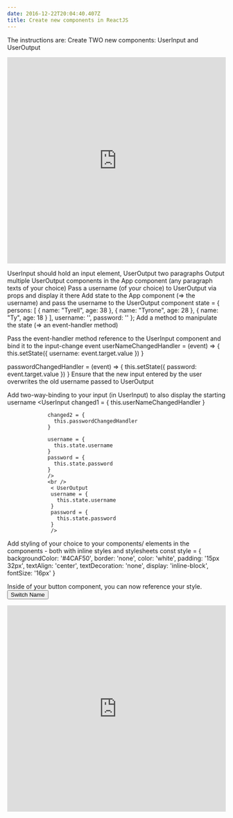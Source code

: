 ```yaml
---
date: 2016-12-22T20:04:40.407Z
title: Create new components in ReactJS
---
```

The instructions are:
Create TWO new components: UserInput and UserOutput
<iframe width="100%" height="475" src="https://stackblitz.com/edit/react-udv7og?embed=1&file=Components/UserInput.js" frameborder="0"></iframe> 

UserInput should hold an input element, UserOutput two paragraphs
Output multiple UserOutput components in the App component (any paragraph texts of your choice)
Pass a username (of your choice) to UserOutput via props and display it there
Add state to the App component (=> the username) and pass the username to the UserOutput component
  state = {
    persons: [
      { name: "Tyrell", age: 38 },
      { name: "Tyrone", age: 28 },
      { name: "Ty", age: 18 }
    ],
     username: '',
     password: ''
  };
Add a method to manipulate the state (=> an event-handler method)

Pass the event-handler method reference to the UserInput component and bind it to the input-change event
 userNameChangedHandler = (event) => {
    this.setState({ 
          username: event.target.value 
    })
  }

  passwordChangedHandler = (event) => {
    this.setState({
      password: event.target.value
    })
  }
Ensure that the new input entered by the user overwrites the old username passed to UserOutput

Add two-way-binding to your input (in UserInput) to also display the starting username
 <UserInput
                 changed1 = {
                   this.userNameChangedHandler
                 }

                 changed2 = {
                   this.passwordChangedHandler
                 }

                 username = {
                   this.state.username
                 } 
                 password = {
                   this.state.password
                 }
                 />
                 <br />
                  < UserOutput 
                  username = {
                    this.state.username
                  }
                  password = {
                    this.state.password
                  }
                  />
Add styling of your choice to your components/ elements in the components - both with inline styles and stylesheets
const style = {
        backgroundColor: '#4CAF50',
        border: 'none',
        color: 'white',
        padding: '15px 32px',
        textAlign: 'center',
        textDecoration: 'none',
        display: 'inline-block',
        fontSize: '16px'
    }
    
Inside of your button component, you can now reference your style.
 <button style={style} onClick={this.switchNameHandler}>Switch Name</button>
<iframe width="100%" height="475" src="https://stackblitz.com/edit/react-udv7og?embed=1&file=App.js" frameborder="0"></iframe> 

